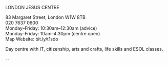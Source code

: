 LONDON JESUS CENTRE

83 Margaret Street, London W1W 8TB  
020 7637 0600  
Monday–Friday: 10:30am–12:30am (advice)  
Monday–Friday: 10am–4:30pm (centre open)  
Map   Website: bit.ly/t1sdo  

Day centre with IT, citizenship, arts and crafts, life skills and ESOL classes.

--

